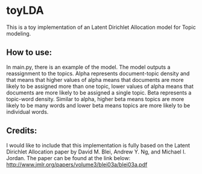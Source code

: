 # toyLDA
This is a toy implementation of an Latent Dirichlet Allocation model for Topic modeling.


## How to use:

In main.py, there is an example of the model. The model outputs a reassignment to the topics. Alpha represents document-topic density and that means that higher values of alpha means that documents are more likely to be assigned more than one topic, lower values of alpha means that documents are more likely to be assigned a single topic. Beta represents a topic-word density. Similar to alpha, higher beta means topics are more likely to be many words and lower beta means topics are more likely to be individual words.

## Credits:

I would like to include that this implementation is fully based on the Latent Dirichlet Allocation paper by David M. Blei, Andrew Y. Ng, and Michael I. Jordan.
The paper can be found at the link below:
http://www.jmlr.org/papers/volume3/blei03a/blei03a.pdf
